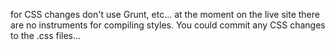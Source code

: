 for CSS changes don't use Grunt, etc...
at the moment on the live site there are no instruments for compiling styles.
You could commit any CSS changes to the .css files...
